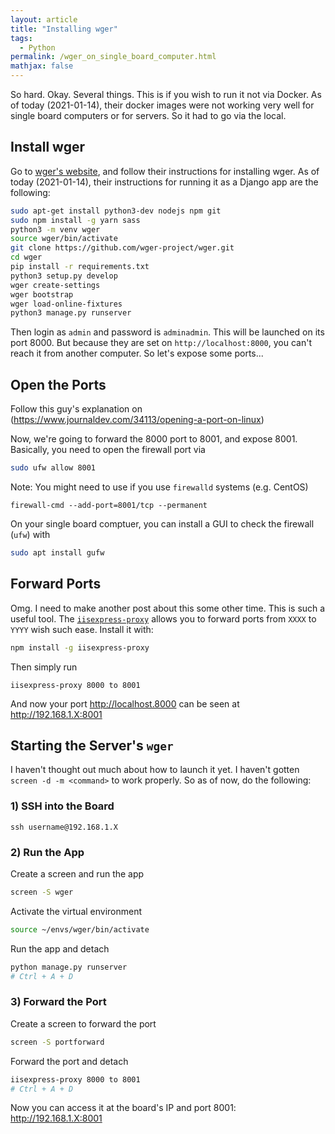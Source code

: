 ```yaml
---
layout: article
title: "Installing wger"
tags:
  - Python
permalink: /wger_on_single_board_computer.html
mathjax: false
---
```


So hard. Okay. Several things. This is if you wish to run it not via Docker. As of today (2021-01-14), their docker images were not working very well for single board computers or for servers. So it had to go via the local.

## Install wger

Go to [wger's website](https://github.com/wger-project/wger), and follow their instructions for installing wger. As of today (2021-01-14), their instructions for running it as a Django app are the following:

```bash
sudo apt-get install python3-dev nodejs npm git
sudo npm install -g yarn sass
python3 -m venv wger
source wger/bin/activate
git clone https://github.com/wger-project/wger.git
cd wger
pip install -r requirements.txt
python3 setup.py develop
wger create-settings
wger bootstrap
wger load-online-fixtures
python3 manage.py runserver
```

Then login as `admin` and password is `adminadmin`. This will be launched on its port 8000. But because they are set on `http://localhost:8000`, you can't reach it from another computer. So let's expose some ports...

## Open the Ports 

Follow this guy's explanation on (https://www.journaldev.com/34113/opening-a-port-on-linux)

Now, we're going to forward the 8000 port to 8001, and expose 8001. Basically, you need to open the firewall port via 

```bash
sudo ufw allow 8001
```

Note: You might need to use if you use `firewalld` systems (e.g. CentOS)

```
firewall-cmd --add-port=8001/tcp --permanent
```

On your single board comptuer, you can install a GUI to check the firewall (`ufw`) with 

```bash
sudo apt install gufw
```

## Forward Ports

Omg. I need to make another post about this some other time. This is such a useful tool. The [`iisexpress-proxy`](https://github.com/icflorescu/iisexpress-proxy) allows you to forward ports from `XXXX` to `YYYY` wish such ease. Install it with:

```bash
npm install -g iisexpress-proxy
```

Then simply run

```
iisexpress-proxy 8000 to 8001
```

And now your port http://localhost.8000 can be seen at http://192.168.1.X:8001



## Starting the Server's `wger`

I haven't thought out much about how to launch it yet. I haven't gotten `screen -d -m <command>` to work properly. So as of now, do the following:

### 1) SSH into the Board
```
ssh username@192.168.1.X
```

### 2) Run the App
Create a screen and run the app

```bash
screen -S wger
```

Activate the virtual environment

```bash
source ~/envs/wger/bin/activate
```

Run the app and detach
```bash
python manage.py runserver
# Ctrl + A + D
```

### 3) Forward the Port

Create a screen to forward the port
```bash
screen -S portforward
```

Forward the port and detach
```bash
iisexpress-proxy 8000 to 8001
# Ctrl + A + D
```

Now you can access it at the board's IP and port 8001: http://192.168.1.X:8001


